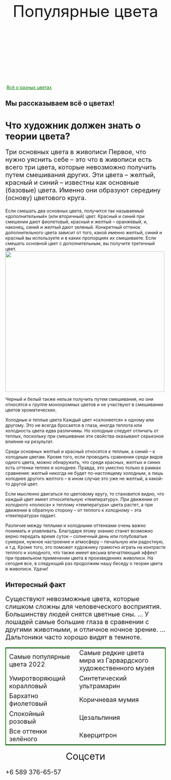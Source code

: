 <html>
    <title>Интересные факты о цветах</title>
    <body>
        <header style="text-align:center; font-size:50px">Популярные цвета</header>
        <img scr="https://flyclipart.com/thumb2/artist-palette-png-clip-329529.png">
        <a href="#Интересные факты о цветах" style="color:green; font-size=40px">Всё о разных цветах</a>
        <h2 id="Интересные факты о цветах"> Мы рассказываем всё о цветах!</h2>
        <main>
            <h1>Что художник должен знать о теории цвета?</h1>
            <p style="font-size:20px">Три основных цвета в живописи
Первое, что нужно уяснить себе – это что в живописи есть всего три цвета, которые невозможно получить путем смешивания других. Эти цвета – желтый, красный и синий – известны как основные (базовые) цвета. Именно они образуют середину (основу) цветового круга.

Если смешать два основных цвета, получится так называемый «дополнительный» (или вторичный) цвет. Красный и синий при смешении дают фиолетовый, красный и желтый – оранжевый, и, наконец, синий и желтый дают зеленый. Конкретный оттенок дополнительного цвета зависит от того, какой именно желтый, синий и красный вы используете и в каких пропорциях их смешиваете. Если смешать основной цвет с дополнительным, вы получите третичный цвет.
     <img src="https://masterkrasok.ru/upload/content/152/colorchema.png" width="500px" height="440px">


Черный и белый также нельзя получить путем смешивания, но они относятся к группе монохромных цветов и не участвуют в смешивании цветов хроматических. 

Холодные и теплые цвета
Каждый цвет «склоняется» к одному или другому. Это не всегда бросается в глаза, иногда теплота или холодность цвета едва различимы. Но холодные следует отличать от теплых, поскольку при смешивании эти свойства оказывают серьезное влияние на результат.

Среди основных желтый и красный относятся к теплым, а синий – к холодным цветам. Кроме того, если проводить сравнения среди видов одного цвета, можно обнаружить, что среди красных, желтых и синих есть оттенки теплее и холоднее. Правда, это уместно только в рамках сравнения: желтый никогда не будет по-настоящему холодным, а лишь холоднее другого желтого – в ином случае это уже не желтый, а какой-то другой цвет.

 



 

Если мысленно двигаться по цветовому кругу, то становится видно, что каждый цвет имеет относительную «температуру». При движении от холодного «полюса» к теплому «температура» цвета растет, а при движении в обратную сторону – от теплого к холодному – эта «температура» падает.

Различие между теплыми и холодными оттенками очень важно понимать и улавливать. Благодаря этому знанию станет возможно верно передать время суток – солнечный день или голубоватые сумерки, нужное настроение и атмосферу – печальную или радостную, и т.д. Кроме того, это поможет художнику грамотно играть на контрасте теплого и холодного, что также имеет весьма впечатляющий эффект при правильном применении цвета в произведениях живописи.
На сегодня все, в следующий раз продолжим нашу беседу о теории цвета в живописи. Удачи!</p>
            <h2>Интересный факт</h2>
            <p style="font-size:20px">Существуют невозможные цвета, которые слишком сложны для человеческого восприятия.
Большинству людей снятся цветные сны. ...
У лошадей самые большие глаза в сравнении с другими животными, и отличное ночное зрение. ...
Дальтоники часто хорошо видят в темноте.</p>
         <table style="border:2px solid green"> 
             <tr>
                 <td style="font-size:20px">Самые популярные цвета 2022</td>
                 <td style="font-size:20px">Cамые редкие цвета мира из Гарвардского художественного музея</td>
             </tr>
             <tr>
                 <td style="font-size:20px">Умиротворяющий коралловый</td>
                 <td style="font-size:20px">Синтетический ультрамарин</td>
            </tr>
            <tr>
                <td style="font-size:20px">Бархатно фиолетовый</td>
                <td style="font-size:20px">Коричневая мумия</td>
            </tr>
            <tr>
                <td style="font-size:20px">Спокойный розовый</td>
                <td style="font-size:20px">Цезальпиния</td>
            </tr>
            <tr>
                <td style="font-size:20px">Все оттенки зелёного</td>
                <td style="font-size:20px">Кверцитрон</td>
            </tr>
         </table>
        </main>
        <footer style="text-align:center; font-size:30px">Cоцсети</footer>
        <p style="font-size:20px">+6 589 376-65-57</p>
    </body>
</html>
